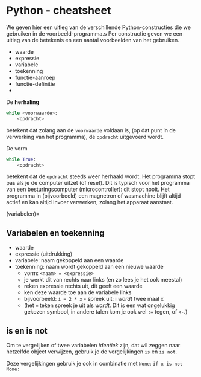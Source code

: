 # Python - cheatsheet

We geven hier een uitleg van de verschillende Python-constructies die we gebruiken in de voorbeeld-programma.s
Per constructie geven we een uitleg van de betekenis en een aantal voorbeelden van het gebruiken.

* waarde
* expressie
* variabele
* toekenning
* functie-aanroep
* functie-definitie
* 

De **herhaling**

```python
while <voorwaarde>:
    <opdracht>
```

betekent dat zolang aan de `voorwaarde` voldaan is, (op dat punt in de verwerking van het programma), de `opdracht` uitgevoerd wordt.

De vorm

```python
while True:
    <opdracht>
```

betekent dat de `opdracht` steeds weer herhaald wordt. Het programma stopt pas als je de computer uitzet (of reset). Dit is typisch voor het programma van een besturingscomputer (microcontroller): dit stopt nooit. Het programma in (bijvoorbeeld) een magnetron of wasmachine blijft altijd actief en kan altijd invoer verwerken, zolang het apparaat aanstaat.

(variabelen)=
## Variabelen en toekenning

* waarde
* expressie (uitdrukking)
* variabele: naam gekoppeld aan een waarde
* toekenning: naam wordt gekoppeld aan een nieuwe waarde
    * vorm: `<naam> = <expressie>`
    * je werkt dit van rechts naar links (en zo lees je het ook meestal)
    * reken expressie rechts uit, dit geeft een waarde
    * ken deze waarde toe aan de variabele links
    * bijvoorbeeld: `i = 2 * x` - spreek uit: i *wordt* twee maal x
    * (het `=` teken spreek je uit als *wordt*. Dit is een wat ongelukkig gekozen symbool, in andere talen kom je ook wel `:=` tegen, of `<-`.)
    
    
## is en is not

Om te vergelijken of twee variabelen *identiek* zijn, dat wil zeggen naar hetzelfde object verwijzen, gebruik je de vergelijkingen `is` en `is not`.

Deze vergelijkingen gebruik je ook in combinatie met `None`: `if x is not None:`